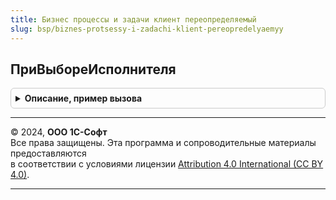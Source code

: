 ```yaml
---
title: Бизнес процессы и задачи клиент переопределяемый
slug: bsp/biznes-protsessy-i-zadachi-klient-pereopredelyaemyy
---
```



## ПриВыбореИсполнителя
<details style="margin: 1em 0; padding: 0.5em; border: 1px solid #ccc; border-radius: 6px;">

<summary style="font-weight: bold; cursor: pointer;">Описание, пример вызова</summary>

```bsl

// Вызывается при открытии формы выбор исполнителя.
// Позволяет переопределить стандартную форму выбора.
//
// Параметры:
//  ЭлементИсполнитель   - ПолеФормы - элемент формы, в которой выбирается исполнитель.
//  РеквизитИсполнитель  - СправочникСсылка.Пользователи - выбранный ранее исполнитель.
//                         Используется для установки текущей строки в форме выбора исполнителя.
//  ТолькоПростыеРоли    - Булево - если Истина, то указывает что для выбора нужно
//                         использовать только роли без объектов адресации.
//  БезВнешнихРолей      - Булево - если Истина, то указывает, что для выбора надо использовать только роли,
//                         у которых не установлен признак ВнешняяРоль.
//  СтандартнаяОбработка - Булево - если Ложь, то не требуется выводить стандартную форму выбора исполнителя.
//
Процедура ПриВыбореИсполнителя(ЭлементИсполнитель, РеквизитИсполнитель, ТолькоПростыеРоли, Экспорт
```

Пример вызова
```bsl
БизнесПроцессыИЗадачиКлиентПереопределяемый.ПриВыбореИсполнителя(ЭлементИсполнитель, РеквизитИсполнитель, ТолькоПростыеРоли, );
```
</details>

---

© 2024, **ООО 1С-Софт**  
Все права защищены. Эта программа и сопроводительные материалы предоставляются  
в соответствии с условиями лицензии [Attribution 4.0 International (CC BY 4.0)](https://creativecommons.org/licenses/by/4.0/legalcode).

---
